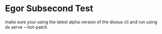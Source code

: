 # Egor Subsecond Test

make sure your using the latest alpha version of the dioxus cli and run using dx serve --hot-patch
